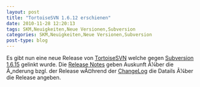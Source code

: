 ```yaml
---
layout: post
title: "TortoiseSVN 1.6.12 erschienen"
date: 2010-11-28 12:20:13
tags: SKM,Neuigkeiten,Neue Versionen,Subversion
categories: SKM,Neuigkeiten,Neue Versionen,Subversion
post-type: blog
---
```

Es gibt nun eine neue Release von <a href="http://tortoisesvn.net/">TortoiseSVN</a> welche gegen <a href="http://subversion.apache.org">Subversion 1.6.15</a> gelinkt wurde. Die <a href="http://tortoisesvn.tigris.org/tsvn_1.6_releasenotes.html">Release Notes</a> geben Auskunft Ã¼ber die Ã„nderung bzgl. der Release wÃ¤hrend der <a href="http://tortoisesvn.tigris.org/ChangeLog.txt">ChangeLog</a> die Datails Ã¼ber die Release angeben.